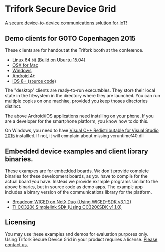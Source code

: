 # Trifork Secure Device Grid

[A secure device-to-device communications solution for IoT!](http://securedevicegrid.com)

## Demo clients for GOTO Copenhagen 2015

These clients are for handout at the Trifork booth at the conference.

*   [Linux 64 bit (Build on Ubuntu 15.04)](./binaries/sandbox/ubuntu/sandbox-demo)
*   [OSX for Mac](./binaries/sandbox/macosx/Sandbox-demo)
*   [Windows](./binaries/sandbox/windows/win32-sandbox.zip)
*   [Android 4+](./binaries/sandbox/android/sandbox-demo.apk)
*   [iOS 8+ (source code)](./binaries/release_ios.zip)

The "desktop" clients are ready-to-run executables. They store their
local state in the filesystem in the directory where they are
launched. You can run multiple copies on one machine, provided you
keep thoses directories distinct.

The above Android/iOS applications need installing on your phone. If
you are a developer for the smartphone platform, you know how to do
this.

On Windows, you need to have [Visual C++ Redistributable for Visual Studio 2015](https://www.microsoft.com/en-us/download/details.aspx?id=48145) installled. If not, it will complain about missing vcruntime140.dll

## Embedded device examples and client library binaries.

These examples are for embedded boards. We don't provide complete
binaries for these development boards, as you have to compile for the
actual board you have. Instead we provide example programs
similar to the above binaries, but in source code as demo apps. The
example app includes a binary version of the communications library
for the platform.

*   [Broadcom WICED on NetX Duo (Using WICED-SDK v3.1.2)](./binaries/release_wiced.zip)
*   [TI CC3200 Simplelink SDK (Using CC3200SDK v1.1.0)](./binaries/release_cc3200.zip)

## Licensing

You may use these examples and demos for evaluation purposes only.
Using Trifork Secure Device Grid in your product requires a
license. [Please contact us.](http://trifork.com)
